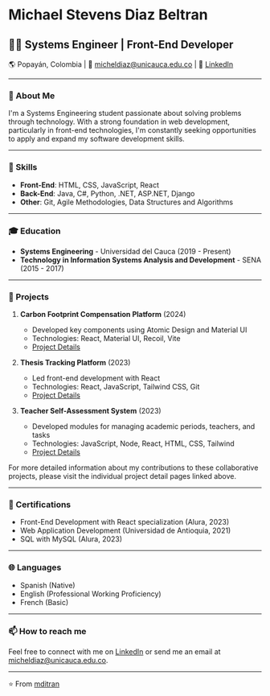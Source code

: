 # Michael Stevens Diaz Beltran

## 👨‍💻 Systems Engineer | Front-End Developer

🌎 Popayán, Colombia | 📧 micheldiaz@unicauca.edu.co | 🔗 [LinkedIn](https://www.linkedin.com/in/mditran)

---

### 👋 About Me

I'm a Systems Engineering student passionate about solving problems through technology. With a strong foundation in web development, particularly in front-end technologies, I'm constantly seeking opportunities to apply and expand my software development skills.

---

### 🚀 Skills

- **Front-End**: HTML, CSS, JavaScript, React
- **Back-End**: Java, C#, Python, .NET, ASP.NET, Django
- **Other**: Git, Agile Methodologies, Data Structures and Algorithms

---

### 🎓 Education

- **Systems Engineering** - Universidad del Cauca (2019 - Present)
- **Technology in Information Systems Analysis and Development** - SENA (2015 - 2017)

---

### 💼 Projects

1. **Carbon Footprint Compensation Platform** (2024)
   - Developed key components using Atomic Design and Material UI
   - Technologies: React, Material UI, Recoil, Vite
   - [Project Details](https://github.com/isabellaSolarte/Proyecto2-CruzRoja)

2. **Thesis Tracking Platform** (2023)
   - Led front-end development with React
   - Technologies: React, JavaScript, Tailwind CSS, Git
   - [Project Details](https://github.com/Stiven1707/Proyecto-I)

3. **Teacher Self-Assessment System** (2023)
   - Developed modules for managing academic periods, teachers, and tasks
   - Technologies: JavaScript, Node, React, HTML, CSS, Tailwind
   - [Project Details](https://github.com/Mditran/AutoEvaluacion)

For more detailed information about my contributions to these collaborative projects, please visit the individual project detail pages linked above.

---

### 🏅 Certifications

- Front-End Development with React specialization (Alura, 2023)
- Web Application Development (Universidad de Antioquia, 2021)
- SQL with MySQL (Alura, 2023)

---

### 🌐 Languages

- Spanish (Native)
- English (Professional Working Proficiency)
- French (Basic)

---

### 📫 How to reach me

Feel free to connect with me on [LinkedIn](https://www.linkedin.com/in/mditran) or send me an email at micheldiaz@unicauca.edu.co.

---

⭐️ From [mditran](https://github.com/mditran)
